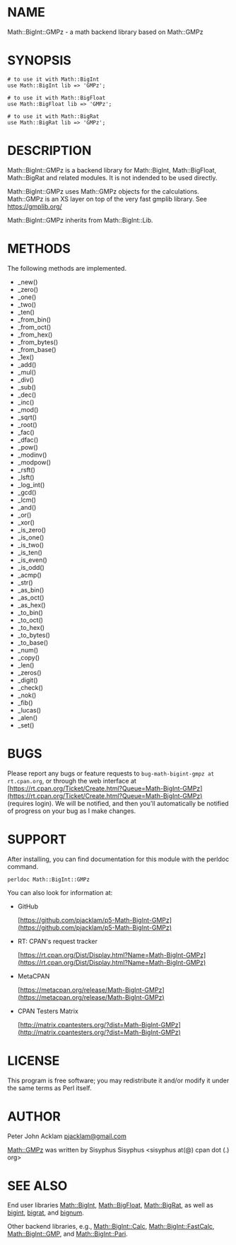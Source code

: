 # NAME

Math::BigInt::GMPz - a math backend library based on Math::GMPz

# SYNOPSIS

    # to use it with Math::BigInt
    use Math::BigInt lib => 'GMPz';

    # to use it with Math::BigFloat
    use Math::BigFloat lib => 'GMPz';

    # to use it with Math::BigRat
    use Math::BigRat lib => 'GMPz';

# DESCRIPTION

Math::BigInt::GMPz is a backend library for Math::BigInt, Math::BigFloat,
Math::BigRat and related modules. It is not indended to be used directly.

Math::BigInt::GMPz uses Math::GMPz objects for the calculations. Math::GMPz is
an XS layer on top of the very fast gmplib library. See https://gmplib.org/

Math::BigInt::GMPz inherits from Math::BigInt::Lib.

# METHODS

The following methods are implemented.

- \_new()
- \_zero()
- \_one()
- \_two()
- \_ten()
- \_from\_bin()
- \_from\_oct()
- \_from\_hex()
- \_from\_bytes()
- \_from\_base()
- \_1ex()
- \_add()
- \_mul()
- \_div()
- \_sub()
- \_dec()
- \_inc()
- \_mod()
- \_sqrt()
- \_root()
- \_fac()
- \_dfac()
- \_pow()
- \_modinv()
- \_modpow()
- \_rsft()
- \_lsft()
- \_log\_int()
- \_gcd()
- \_lcm()
- \_and()
- \_or()
- \_xor()
- \_is\_zero()
- \_is\_one()
- \_is\_two()
- \_is\_ten()
- \_is\_even()
- \_is\_odd()
- \_acmp()
- \_str()
- \_as\_bin()
- \_as\_oct()
- \_as\_hex()
- \_to\_bin()
- \_to\_oct()
- \_to\_hex()
- \_to\_bytes()
- \_to\_base()
- \_num()
- \_copy()
- \_len()
- \_zeros()
- \_digit()
- \_check()
- \_nok()
- \_fib()
- \_lucas()
- \_alen()
- \_set()

# BUGS

Please report any bugs or feature requests to
`bug-math-bigint-gmpz at rt.cpan.org`, or through the web interface at
[https://rt.cpan.org/Ticket/Create.html?Queue=Math-BigInt-GMPz](https://rt.cpan.org/Ticket/Create.html?Queue=Math-BigInt-GMPz)
(requires login). We will be notified, and then you'll automatically be
notified of progress on your bug as I make changes.

# SUPPORT

After installing, you can find documentation for this module with the perldoc
command.

    perldoc Math::BigInt::GMPz

You can also look for information at:

- GitHub

    [https://github.com/pjacklam/p5-Math-BigInt-GMPz](https://github.com/pjacklam/p5-Math-BigInt-GMPz)

- RT: CPAN's request tracker

    [https://rt.cpan.org/Dist/Display.html?Name=Math-BigInt-GMPz](https://rt.cpan.org/Dist/Display.html?Name=Math-BigInt-GMPz)

- MetaCPAN

    [https://metacpan.org/release/Math-BigInt-GMPz](https://metacpan.org/release/Math-BigInt-GMPz)

- CPAN Testers Matrix

    [http://matrix.cpantesters.org/?dist=Math-BigInt-GMPz](http://matrix.cpantesters.org/?dist=Math-BigInt-GMPz)

# LICENSE

This program is free software; you may redistribute it and/or modify it under
the same terms as Perl itself.

# AUTHOR

Peter John Acklam <pjacklam@gmail.com>

[Math::GMPz](https://metacpan.org/pod/Math%3A%3AGMPz) was written by Sisyphus Sisyphus
&lt;sisyphus at(@) cpan dot (.) org>

# SEE ALSO

End user libraries [Math::BigInt](https://metacpan.org/pod/Math%3A%3ABigInt), [Math::BigFloat](https://metacpan.org/pod/Math%3A%3ABigFloat), [Math::BigRat](https://metacpan.org/pod/Math%3A%3ABigRat), as well
as [bigint](https://metacpan.org/pod/bigint), [bigrat](https://metacpan.org/pod/bigrat), and [bignum](https://metacpan.org/pod/bignum).

Other backend libraries, e.g., [Math::BigInt::Calc](https://metacpan.org/pod/Math%3A%3ABigInt%3A%3ACalc),
[Math::BigInt::FastCalc](https://metacpan.org/pod/Math%3A%3ABigInt%3A%3AFastCalc), [Math::BigInt::GMP](https://metacpan.org/pod/Math%3A%3ABigInt%3A%3AGMP), and [Math::BigInt::Pari](https://metacpan.org/pod/Math%3A%3ABigInt%3A%3APari).
